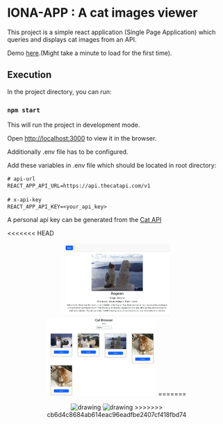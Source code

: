 # IONA-APP : A cat images viewer

This project is a simple react application (Single Page Application) which queries and displays cat images from an API.

Demo [here].(Might take a minute to load for the first time).

## Execution

In the project directory, you can run:

### `npm start`

This will run the project in development mode.

Open [http://localhost:3000](http://localhost:3000) to view it in the browser.

Additionally .env file has to be configured.

Add these variables in .env file which should be located in root directory:

```
# api-url
REACT_APP_API_URL=https://api.thecatapi.com/v1

# x-api-key
REACT_APP_API_KEY=<your_api_key>
```

A personal api key can be generated from the [Cat API]

<<<<<<< HEAD
<p  align="center">
<img  class="img-fluid"  src="https://github.com/Philosh/IONA-APP/blob/master/public/assets/images/image1.jpg?raw=true"  alt="drawing"  width="50%"/>
<img  class="img-fluid"
src="https://github.com/Philosh/IONA-APP/blob/master/public/assets/images/image2.jpg?raw=true"  alt="drawing"  width="50%"/>
=======
<p align="center">
<img class="img-fluid" src="https://github.com/Philosh/IONA-APP/tree/master/public/assets/images/image1.jpg?raw=true" alt="drawing" width="50%"/>
<img class="img-fluid" src="https://github.com/Philosh/IONA-APP/tree/master/public/assets/images/image2.jpg?raw=true" alt="drawing" width="50%"/>
>>>>>>> cb6d4c8684ab614eac96eadfbe2407cf418fbd74
</p>

[Cat API]:<[https://docs.thecatapi.com/](https://docs.thecatapi.com/)>
[here]:<[https://iona-app.fly.dev/]>
